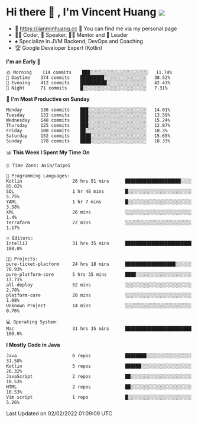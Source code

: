# Hi there 👋 , I'm Vincent Huang ![](https://komarev.com/ghpvc/?username=Jian-Min-Huang)
- 💎 https://jianminhuang.cc 🙋 You can find me via my personal page
- 👨‍💻 Coder, 🎤 Speaker, 👨‍🏫 Mentor and 🚀 Leader
- ♠️ Specialize in JVM Backend, DevOps and Coaching
- 🏆 Google Developer Expert (Kotlin)

<!--START_SECTION:waka-->
**I'm an Early 🐤** 

```text
🌞 Morning    114 commits    ███░░░░░░░░░░░░░░░░░░░░░░   11.74% 
🌆 Daytime    374 commits    █████████░░░░░░░░░░░░░░░░   38.52% 
🌃 Evening    412 commits    ██████████░░░░░░░░░░░░░░░   42.43% 
🌙 Night      71 commits     █░░░░░░░░░░░░░░░░░░░░░░░░   7.31%

```
📅 **I'm Most Productive on Sunday** 

```text
Monday       136 commits    ███░░░░░░░░░░░░░░░░░░░░░░   14.01% 
Tuesday      132 commits    ███░░░░░░░░░░░░░░░░░░░░░░   13.59% 
Wednesday    148 commits    ███░░░░░░░░░░░░░░░░░░░░░░   15.24% 
Thursday     125 commits    ███░░░░░░░░░░░░░░░░░░░░░░   12.87% 
Friday       100 commits    ██░░░░░░░░░░░░░░░░░░░░░░░   10.3% 
Saturday     152 commits    ████░░░░░░░░░░░░░░░░░░░░░   15.65% 
Sunday       178 commits    ████░░░░░░░░░░░░░░░░░░░░░   18.33%

```


📊 **This Week I Spent My Time On** 

```text
⌚︎ Time Zone: Asia/Taipei

💬 Programming Languages: 
Kotlin                   26 hrs 51 mins      █████████████████████░░░░   85.02% 
SQL                      1 hr 48 mins        █░░░░░░░░░░░░░░░░░░░░░░░░   5.75% 
YAML                     1 hr 7 mins         █░░░░░░░░░░░░░░░░░░░░░░░░   3.58% 
XML                      26 mins             ░░░░░░░░░░░░░░░░░░░░░░░░░   1.4% 
Terraform                22 mins             ░░░░░░░░░░░░░░░░░░░░░░░░░   1.17%

🔥 Editors: 
IntelliJ                 31 hrs 35 mins      █████████████████████████   100.0%

🐱‍💻 Projects: 
pure-ticket-platform     24 hrs 18 mins      ███████████████████░░░░░░   76.93% 
pure-platform-core       5 hrs 35 mins       ████░░░░░░░░░░░░░░░░░░░░░   17.71% 
all-deploy               52 mins             ░░░░░░░░░░░░░░░░░░░░░░░░░   2.78% 
platform-core            20 mins             ░░░░░░░░░░░░░░░░░░░░░░░░░   1.08% 
Unknown Project          14 mins             ░░░░░░░░░░░░░░░░░░░░░░░░░   0.76%

💻 Operating System: 
Mac                      31 hrs 35 mins      █████████████████████████   100.0%

```

**I Mostly Code in Java** 

```text
Java                     6 repos             ████████░░░░░░░░░░░░░░░░░   31.58% 
Kotlin                   5 repos             ██████░░░░░░░░░░░░░░░░░░░   26.32% 
JavaScript               2 repos             ██░░░░░░░░░░░░░░░░░░░░░░░   10.53% 
HTML                     2 repos             ██░░░░░░░░░░░░░░░░░░░░░░░   10.53% 
Vim script               1 repo              █░░░░░░░░░░░░░░░░░░░░░░░░   5.26%

```



 Last Updated on 02/02/2022 01:09:09 UTC
<!--END_SECTION:waka-->
